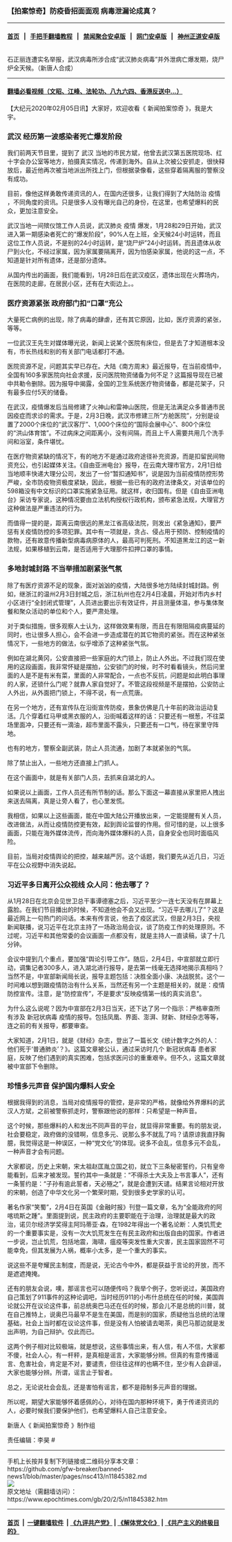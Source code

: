 ### 【拍案惊奇】防疫昏招面面观 病毒泄漏论成真？
------------------------

#### [首页](https://github.com/gfw-breaker/banned-news1/blob/master/README.md) &nbsp;&nbsp;|&nbsp;&nbsp; [手把手翻墙教程](https://github.com/gfw-breaker/guides/wiki) &nbsp;&nbsp;|&nbsp;&nbsp; [禁闻聚合安卓版](https://github.com/gfw-breaker/bn-android) &nbsp;&nbsp;|&nbsp;&nbsp; [网门安卓版](https://github.com/oGate2/oGate) &nbsp;&nbsp;|&nbsp;&nbsp; [神州正道安卓版](https://github.com/SzzdOgate/update) 



<div><img alt="" class="aligncenter wp-post-image" src="https://i.epochtimes.com/assets/uploads/2020/02/15f07ecf8cabd0af_ttl7dayPIw_tn0204new-600x400.jpg"/>
<div class="red16 caption">
 <p>
  石正丽连遭实名举报，武汉病毒所涉合成“武汉肺炎病毒”并外泄病亡爆发期，烧尸炉全天候。（新唐人合成）
 </p>
</div>
</div><hr/>

#### [翻墙必看视频（文昭、江峰、法轮功、八九六四、香港反送中...）](https://github.com/gfw-breaker/banned-news1/blob/master/pages/link3.md)

<div><p>
 【大纪元2020年02月05日讯】大家好，欢迎收看《
 <ok href="https://www.epochtimes.com/gb/tag/%E6%96%B0%E9%97%BB%E6%8B%8D%E6%A1%88%E6%83%8A%E5%A5%87.html">
  新闻拍案惊奇
 </ok>
 》，我是大宇。
</p>
<h3>
 <ok href="https://www.epochtimes.com/gb/tag/%E6%AD%A6%E6%B1%89.html">
  武汉
 </ok>
 经历第一波感染者死亡爆发阶段
</h3>
<p>
 我们前两天节目里，提到了
 <ok href="https://www.epochtimes.com/gb/tag/%E6%AD%A6%E6%B1%89.html">
  武汉
 </ok>
 当地的市民方斌，他曾去武汉第五医院现场、红十字会办公室等地方，拍摄真实情况，传递到海外。自从上次被公安抓走，很快释放后，最近他再次被当地派出所找上门，但根据录像看，这些穿着隔离服的警察没有成功。
</p>
<p>
 目前，像他这样勇敢传递资讯的人，在国内还很多，让我们得到了大陆防治
 <ok href="https://www.epochtimes.com/gb/tag/%E7%96%AB%E6%83%85.html">
  疫情
 </ok>
 ，不同角度的资讯。只是很多人没有曝光自己的身份，在这里，也希望爆料的民众，更加注意安全。
</p>
<p>
 <center>
 </center>
 武汉当地一间殡仪馆工作人员说，武汉肺炎
 <ok href="https://www.epochtimes.com/gb/tag/%E7%96%AB%E6%83%85.html">
  疫情
 </ok>
 爆发，1月28和29日开始，武汉进入第一期感染者死亡的“爆发阶段”，90%人在上班，全天候24小时运转，而且这位工作人员说，不是别的24小时运转，是“烧尸炉”24小时运转。而且遗体从收尸到火化，不经过家属，因为家属要隔离开，因为怕感染家属，他说的这一点，不知道是针对所有遗体，还是部分遗体。
</p>
<p>
 从国内传出的画面，我们能看到，1月28日后在武汉疫区，遗体出现在火葬场内，在医院的走廊，在居民小区，还有在大街边上。。
</p>
<h3>
 医疗资源紧张 政府部门扣“口罩”充公
</h3>
<p>
 大量死亡病例的出现，除了病毒的肆虐，还有其它原因，比如，医疗资源的紧张，等等。
</p>
<p>
 一位武汉王先生对媒体曝光说，新闻上说某个医院有床位，但是去了才知道根本没有，市长热线和别的有关部门电话都打不通。
</p>
<p>
 医院资源不足，问题其实早已存在。大陆《南方周末》最近报导，在当前疫情中，全国有160多家医院向社会求援，反问医院物资储备为何不足？这篇报导现在已被中共勒令删除。因为报导中揭露，全国的卫生系统医疗物资储备，都是花架子，只有最多应付5天的储备。
</p>
<p>
 在武汉，疫情爆发后当局修建了火神山和雷神山医院，但是无法满足众多普通市民因疫症而求诊的需求。于是，2月3日晚，武汉市修建三所“方舱医院”，分别是设置了2000个床位的“武汉客厅”、1,000个床位的“国际会展中心”、800个床位的“洪山体育馆”。不过病床之间距离小，没有间隔，而且上千人需要共用几个洗手间和浴室，条件堪忧。
</p>
<p>
 在医疗物资紧缺的情况下，有的地方不是通过政府途径补充资源，而是扣留民间物资充公，也引起媒体关注。《自由亚洲电台》报导，在云南大理市官方，2月1日给当地顺丰快递大理分公司，发出了一份“暂扣通知书”，说是因为当前疫情防控形势严峻，全市防疫物资极度紧缺，因此，根据一些已有的政府法律条文，对该单位的598箱没有中文标识的口罩实施紧急征用。就这样，收归国有。但是《自由亚洲电台》采访专家说，这种情况要由立法机构授权行政机构，颁布紧急法规，大理官方这种做法是严重违法的行为。
</p>
<p>
 而值得一提的是，距离云南很远的黑龙江省高级法院，则发出《紧急通知》，要严惩有关疫情防控的多项犯罪。其中有一项就是，贪占、侵占用于预防、控制疫情的款物，还有故意传播新型病毒病原体的人，最高可判死刑。不知道黑龙江的这一新法规，如果移植到云南，是否适用于大理那件扣押口罩的事情。
</p>
<h3>
 多地封城封路 不当举措加剧紧张气氛
</h3>
<p>
 除了有医疗资源不足的现象，面对汹汹的疫情，大陆很多地方陆续封城封路。例如，继浙江的温州2月3日封城之后，浙江杭州也在2月4日凌晨，开始对市内乡村小区进行“全封闭式管理”，人员进出要出示有效证件，并且测量体温，参与集体聚餐和聚众活动的单位和个人，要严肃处理。
</p>
<p>
 对于类似措施，很多观察人士认为，这样做效果有限，而且在有限阻隔疫病蔓延的同时，也让很多人担心，会不会进一步造成潜在的其它物资的紧张。而在这种紧张情况下，一些地方的做法，似乎增添了这种紧张气氛。
</p>
<p>
 例如在湖北黄冈，公安直接把一些家庭的大门锁上，防止人外出。不过我们现在使用的这段画面，我非常怀疑是摆拍，公安锁门的时候，时不时看看镜头，然后问里面的人是不是有米有菜，里面的人非常配合，一点也不反抗，问题是如此明白事理的人家，还锁什么门呢？就靠人家自觉好了。不管这段视频是不是摆拍，公安防止人外出，从外面把门锁上，不得不说，有一点荒唐。
</p>
<p>
 在另一个地方，还有宣传队在沿街宣传防疫，景象仿佛是几十年前的政治运动复活。几个穿着红马甲或黑衣服的人，沿街喊着这样的话：只要还有一根葱，不往菜场里面冲，只要还有一滴油，超市里面不露头，只要还有一口气，待在家里守阵地。
</p>
<p>
 也有的地方，警察全副武装，防止人员流通，加剧了本就紧张的气氛。
</p>
<p>
 除了禁止出入，一些地方还直接上门抓人。
</p>
<p>
 在这个画面中，就是有关部门人员，去抓来自湖北的人。
</p>
<p>
 如果说以上画面，工作人员还有所节制的话。那么下面这一幕直接从家里把人拽出来送去隔离，真是让旁人看了，也心里发慌。
</p>
<p>
 我相信，如果以上这些画面，能在中国大陆公开播放出来，一定能提醒有关人员，改进做法，从而让疫情防控更有效，起到舆论监督的作用。但可惜的是，以上很多画面，只能在海外媒体流传，而向海外媒体爆料的人员，自身安全也同时面临风险。
</p>
<p>
 目前，当局对疫情舆论的把控，越来越严厉。这个话题，我们要先从近几日，习近平在公众视野中消失说起。
</p>
<h3>
 习近平多日离开公众视线 众人问：他去哪了？
</h3>
<p>
 从1月28日在北京会见世卫总干事谭德塞之后，习近平至少一连七天没有在屏幕上露脸。在我们节目播出的时候，不知道他会不会又出现。“习近平去哪儿了”？这是最近网上一句热门的问话。本来有传言说，他去了疫区武汉，但是2月3日，央视新闻联播，说习近平在北京主持了一场政治局会议，谈了防疫工作的处理原则。不过呢，习近平和其他常委的会议画面一点都没有，就是主持人一直读稿，读了十几分钟。
</p>
<p>
 会议中提到几个重点，要加强“舆论引导工作”。随后，2月4日，中宣部就立即行动，调集记者300多人，进入湖北进行报导，是去第一线毫无选择地揭示真相吗？当然不是，中宣部新闻局长说，报导主题包括：决胜全面小康、决战脱贫。这个一时间难以想到跟疫情防治有什么关系，当然还有另一个主题是相关的，就是：疫情防控宣传。注意，是“防控宣传”，不是要求“反映疫情第一线的真实消息”。
</p>
<p>
 为什么这么说呢？因为中宣部在2月3日当天，还下达了另一个指示：严格审查所有涉及
 <ok href="https://www.epochtimes.com/gb/tag/%E6%96%B0%E5%86%A0%E7%8A%B6%E7%97%85%E6%AF%92.html">
  新冠状病毒
 </ok>
 疫情的报导。包括凤凰、界面、澎湃、财新、财经杂志等等，连之前的有关报导，都要审查。
</p>
<p>
 大家知道，2月1日，就是《财经》杂志，登出了一篇长文《统计数字之外的人：他们死于‘普通肺炎’？》。这篇文章被公认，通过采访时几个
 <ok href="https://www.epochtimes.com/gb/tag/%E6%96%B0%E5%86%A0%E7%8A%B6%E7%97%85%E6%AF%92.html">
  新冠状病毒
 </ok>
 患者家庭，反映了他们遇到的真实困难，包括求医问诊的重重艰辛。但不久，这篇文章就被中宣部下令删除。
</p>
<h3>
 珍惜多元声音 保护国内爆料人安全
</h3>
<p>
 根据我得到的消息，当局对疫情报导的管控，是非常的严格，就像给外界爆料的武汉人方斌，之前被警察抓走时，警察跟他说的那样：只希望是一种声音。
</p>
<p>
 这个时候，那些爆料的人和发出不同声音的平台，就显得非常重要。有的朋友说，社会要稳定，政府做的没错啊，信息多元、说那么多不就乱了吗？请原谅我直抒胸臆，我觉得这是一种误区，一种“党文化”的体现。说多不会乱，信息多元不会乱，一种声音才会有问题。
</p>
<p>
 大家都说，历史上宋朝，宋太祖赵匡胤立国之初，就立下三条秘密誓约，只有皇帝能看到，后来才被发现。誓约其中一条就是：“不得杀士大夫及上书言事人”，还有一条誓约是：“子孙有逾此誓者，天必殛之”，就是会遭到天谴。结果言论相对开放的宋朝，创造了中华文化另一个繁荣时期，受到很多史学家的认可。
</p>
<p>
 著名作家“笑蜀”，2月4日在英国《金融时报》刊登一篇文章，名为“全能政府的阿喀琉斯之踵”。里面提到说，民主政府的主要职能在于治理，治理就是最大的政治，诺贝尔经济学奖得主阿玛蒂亚‧森，在1982年得出一个著名论断：人类饥荒史的一个重要事实是，没有一次大饥荒发生在有民主政府和出版自由的国家。作者进一步说，岂止饥荒，包括地震，海啸，瘟疫等突发性重大灾害，民主国家固然不可能幸免，但其发展为人祸，概率小太多，是一个重大的事实。
</p>
<p>
 说这些不是夸耀民主制度，而是说，无论古今中外，都是获益于言论的开放，而不是遮遮掩掩。
</p>
<p>
 还有的朋友会说，噢，那谣言也可以随便传吗？我举个例子，您听说过，美国政府自己策划了911事件的这种论调吧，当时经历911的小布什总统在任的时候，美国舆论就公开在议论这件事，前总统奥巴马还在任的时候，那会儿不是总统的川普，就在自己推特上，说奥巴马最早不是生在美国，而是别的国家，质疑他当总统的法理基础，社会上当时都在议论这件事，但是没有人怕被请去喝茶，奥巴马那边就是发出声明，为自己辩护。仅此而已。
</p>
<p>
 这两个例子相对比较极端，就是想说，这些事情出来，有人信，有人不信，大家都不傻，社会人心，有一杆秤，是真相是谣言，大家能够分辨。但真的有意传播谣言、危害社会，肯定是不对，要谴责，但往往这样的也瞒不住，至少有人会辟谣，大家也能够分辨。所谓，谣言止于智者。
</p>
<p>
 总之，无论说社会会乱，还是害怕有谣言，都不是箝制多元声音的理据。
</p>
<p>
 所以呢，期望大家能够怀着感佩的心，对待在国内那种环境下，勇于传递资讯的人，必要时候我们要保护他们，也希望爆料人自己注意安全。
</p>
<p>
 新唐人《
 <ok href="https://www.epochtimes.com/gb/tag/%E6%96%B0%E9%97%BB%E6%8B%8D%E6%A1%88%E6%83%8A%E5%A5%87.html">
  新闻拍案惊奇
 </ok>
 》制作组
</p>
<p>
 责任编辑：李昊 #
</p>
</div>
<hr/>
手机上长按并复制下列链接或二维码分享本文章：<br/>
https://github.com/gfw-breaker/banned-news1/blob/master/pages/nsc413/n11845382.md <br/>
<a href='https://github.com/gfw-breaker/banned-news1/blob/master/pages/nsc413/n11845382.md'><img src='https://github.com/gfw-breaker/banned-news1/blob/master/pages/nsc413/n11845382.md.png'/></a> <br/>
原文地址（需翻墙访问）：https://www.epochtimes.com/gb/20/2/5/n11845382.htm


------------------------
#### [首页](https://github.com/gfw-breaker/banned-news1/blob/master/README.md) &nbsp;|&nbsp; [一键翻墙软件](https://github.com/gfw-breaker/nogfw/blob/master/README.md) &nbsp;| [《九评共产党》](https://github.com/gfw-breaker/9ping.md/blob/master/README.md#九评之一评共产党是什么) | [《解体党文化》](https://github.com/gfw-breaker/jtdwh.md/blob/master/README.md) | [《共产主义的终极目的》](https://github.com/gfw-breaker/gczydzjmd.md/blob/master/README.md)


<img src='http://gfw-breaker.win/banned-news/pages/nsc413/n11845382.md' width='0px' height='0px'/>